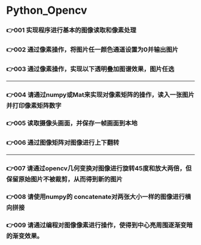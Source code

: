 # Python_Opencv
### 👉001 实现程序进行基本的图像读取和像素处理

### 👉002 通过像素操作，将图片任一颜色通道设置为0并输出图片 

### 👉003 通过像素操作，实现以下透明叠加图谱效果，图片任选 



--------

### 👉004 请通过numpy或Mat来实现对像素矩阵的操作，读入一张图片并打印像素矩阵数字

### 👉005  读取摄像头画面，并保存一帧画面到本地

### 👉006 通过图像矩阵对图像进行上下翻转

---

### 👉007  请通过opencv几何变换对图像进行旋转45度和放大两倍，但保留原始图片不被裁剪，从而得到新的图片

### 👉008  请使用numpy的 concatenate对两张大小一样的图像进行横向拼接

### 👉009  请通过编程对图像像素进行操作，使得到中心亮周围逐渐变暗的渐变效果。